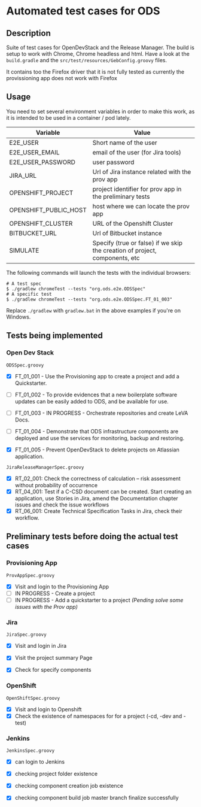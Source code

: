 # Automated test cases for ODS

## Description
Suite of test cases for OpenDevStack and the Release Manager.
The build is setup to work with Chrome, Chrome headless and html. Have a look at the `build.gradle` and the `src/test/resources/GebConfig.groovy` files.

It contains too the Firefox driver that it is not fully tested as currently the provissioning app does not work with Firefox

## Usage
You need to set several environment variables in order to make this work, as it is intended to be used in a container / pod lately.

| Variable | Value |
|---|---|
| E2E_USER | Short name of the user |
| E2E_USER_EMAIL | email of the user (for Jira tools) |
| E2E_USER_PASSWORD | user password |
| JIRA_URL | Url of Jira instance related with the prov app |
| OPENSHIFT_PROJECT | project identifier for prov app in the preliminary tests |
| OPENSHIFT_PUBLIC_HOST | host where we can locate the prov app |
| OPENSHIFT_CLUSTER | URL of the Openshift Cluster |
| BITBUCKET_URL | Url of Bitbucket instance |
| SIMULATE | Specify (true or false)  if we skip the creation of project, components, etc |

The following commands will launch the tests with the individual browsers:

```shell script
# A test spec
$ ./gradlew chromeTest --tests "org.ods.e2e.ODSSpec"
# A specific test
$ ./gradlew chromeTest --tests "org.ods.e2e.ODSSpec.FT_01_003"
```

Replace `./gradlew` with `gradlew.bat` in the above examples if you're on Windows.

## Tests being implemented
### Open Dev Stack
```ODSSpec.groovy```
- [x] FT_01_001 - Use the Provisioning app to create a project and add a Quickstarter.
- [ ] FT_01_002 - To provide evidences that a new boilerplate software updates can be easily added to ODS, and be available for use.
- [ ] FT_01_003 - IN PROGRESS - Orchestrate repositories and create LeVA Docs.
- [ ] FT_01_004 - Demonstrate that ODS infrastructure components are deployed and use the services for monitoring, backup and restoring.
- [x] FT_01_005 - Prevent OpenDevStack to delete projects on Atlassian application.


`JiraReleaseManagerSpec.groovy`
- [x] RT_02_001: Check the correctness of calculation – risk assessment without probability of occurrence
- [x] RT_04_001: Test if a C-CSD document can be created. Start creating an application, use Stories in Jira, amend the Documentation chapter issues and check the issue workflows
- [x] RT_06_001: Create Technical Specification Tasks in Jira, check their workflow.

## Preliminary tests before doing the actual test cases
### Provisioning App
`ProvAppSpec.groovy` 
- [x] Visit and login to the Provisioning App
- [ ] IN PROGRESS - Create a project
- [ ] IN PROGRESS - Add a quickstarter to a project *(Pending solve some issues with the Prov app)*

### Jira
`JiraSpec.groovy`
- [x] Visit and login in Jira
- [x] Visit the project summary Page
- [x] Check for specify components


### OpenShift
`OpenShiftSpec.groovy`
- [x] Visit and login to Openshift
- [x] Check the existence of namespaces for for a project (-cd, -dev and -test)

### Jenkins
`JenkinsSpec.groovy`
- [x] can login to Jenkins
- [x] checking project folder existence
- [x] checking component creation job existence
- [x] checking component build job master branch finalize successfully








